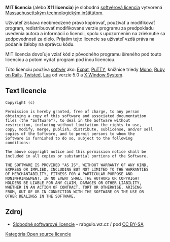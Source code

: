 **MIT licencia** (alebo **X11 licencia**) je slobodná [softvérová licencia](softvérová_licencia "wikilink") vytvorená [Massachusettským technologickým inštitútom](Massachusetts_Institute_of_Technology "wikilink").

Užívateľ získava neobmedzené právo kopírovať, používať a modifikovať program, redistribuovať modifikované verzie programu za predpokladu uvedenia autora a informácií o licencii, spolu s upozornením na zrieknutie sa zodpovednosti za dielo. Prijatím tejto licencie sa užívateľ vzdá práva na podanie žaloby na správcu kódu.

MIT licencia dovoľuje vziať kód z pôvodného programu šíreného pod touto licenciou a potom vydať program pod inou licenciou.

Túto licenciu používa [softvér](softvér "wikilink") ako: [Expat](Expat "wikilink"), [PuTTY](PuTTY "wikilink"), knižnice triedy [Mono](Mono "wikilink"), [Ruby on Rails](Ruby_on_Rails "wikilink"), [Twisted](Twisted "wikilink"), [Lua](Lua "wikilink") od verzie 5.0 a [X Window System](X_Window_System "wikilink").

## Text licencie

`Copyright (c) `<year>` `<copyright holders>  
  
`Permission is hereby granted, free of charge, to any person`  
`obtaining a copy of this software and associated documentation`  
`files (the "Software"), to deal in the Software without`  
`restriction, including without limitation the rights to use,`  
`copy, modify, merge, publish, distribute, sublicense, and/or sell`  
`copies of the Software, and to permit persons to whom the`  
`Software is furnished to do so, subject to the following`  
`conditions:`  
  
`The above copyright notice and this permission notice shall be`  
`included in all copies or substantial portions of the Software.`  
  
`THE SOFTWARE IS PROVIDED "AS IS", WITHOUT WARRANTY OF ANY KIND,`  
`EXPRESS OR IMPLIED, INCLUDING BUT NOT LIMITED TO THE WARRANTIES`  
`OF MERCHANTABILITY, FITNESS FOR A PARTICULAR PURPOSE AND`  
`NONINFRINGEMENT. IN NO EVENT SHALL THE AUTHORS OR COPYRIGHT`  
`HOLDERS BE LIABLE FOR ANY CLAIM, DAMAGES OR OTHER LIABILITY,`  
`WHETHER IN AN ACTION OF CONTRACT, TORT OR OTHERWISE, ARISING`  
`FROM, OUT OF OR IN CONNECTION WITH THE SOFTWARE OR THE USE OR`  
`OTHER DEALINGS IN THE SOFTWARE.`

## Zdroj

-   [Slobodné softwarové licencie](http://rabgulo.wz.cz/blogo/artikoloj/slobodne-softverove-licencie.html) - rabgulo.wz.cz / pod [CC BY-SA](Creative_Commons "wikilink")

[Kategória:Open source licencie](Kategória:Open_source_licencie "wikilink")
